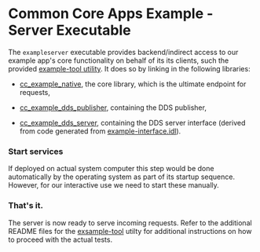 Common Core Apps Example - Server Executable
=============================================

The `exampleserver` executable provides backend/indirect access to our example app's core functionality on behalf of its its clients, such the provided [example-tool utility](../utils/tool).  It does so by linking in the following libraries:

* [cc_example_native](../impl/native/README.md), the core library, which is the ultimate endpoint for requests,

* [cc_example_dds_publisher](../impl/dds/dds-publisher), containing the DDS publisher,

* [cc_example_dds_server](../impl/dds/rpc-server), containing the DDS server interface (derived from code generated from [example-interface.idl](../../idl/example-interface.idl)).


### Start services

If deployed on actual system computer this step would be done automatically by the operating system as part of its startup sequence. However, for our interactive use we need to start these manually.

### That's it.

The server is now ready to serve incoming requests. Refer to the additional README files for the [exsample-tool](../utils/tool/README.md) utilty for additional instructions on how to proceed with the actual tests.

